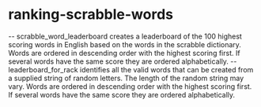 # ranking-scrabble-words
-- scrabble_word_leaderboard creates a leaderboard of the 100 highest scoring words in English based on the words in the scrabble dictionary. Words are ordered in descending order with the highest scoring first. If several words have the same score they are ordered alphabetically.
-- leaderboard_for_rack identifies all the valid words that can be created from a supplied string of random letters. The length of the random string may vary. Words are ordered in descending order with the highest scoring first. If several words have the same score they are ordered alphabetically.
